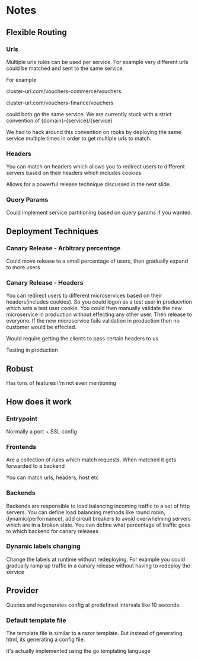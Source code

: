 
# Notes

## Flexible Routing

### Urls
Multiple urls rules can be used per service. For example very different
urls could be matched and sent to the same service.

For example

cluster-url.com/vouchers-commerce/vouchers

cluster-url.com/vouchers-finance/vouchers

could both go the same service. We are currently stuck with a strict
convention of  {domain}-{service}/{service}

We had to hack around this convention on rooks by deploying the same 
service multiple times in order to get multiple urls to match.

### Headers 
You can match on headers which allows you to redirect users to
different servers based on their headers which includes cookies.

Allows for a powerful release technique discussed in the next slide.

### Query Params
Could implement service partitioning based on query params if you wanted.

## Deployment Techniques

### Canary Release - Arbitrary percentage
Could move release to a small percentage of users, then gradually
expand to more users

### Canary Release - Headers
You can redirect users to different microservices based on their headers(includes cookies).
So you could logon as a test user in producvtion which sets a test user cookie. You could then
manually validate the new microservice in production without effecting any other user.
Then release to everyone. If the new microservice fails validation in production then
no customer would be effected.

Would require getting the clients to pass certain
headers to us

Testing in production 

## Robust
Has tons of features i'm not even mentioning

## How does it work

### Entrypoint 
Normally a port + SSL config

### Frontends
Are a collection of rules which match requests. When matched it gets forwarded
to a backend

You can match urls, headers, host etc

### Backends
Backends are responsible to load balancing incoming traffic to a set of
http servers. You can define load balancing methods like round robin, 
dynamic(performance), add circuit breakers to avoid overwhelming servers which 
are in a broken state. You can define what percentage of traffic goes to which
backend for canary releases

### Dynamic labels changing
Change the labels at runtime without redeploying. For example
you could gradually ramp up traffic in a canary release without having
to redeploy the service

## Provider 
Queries and regenerates config at predefined intervals like 10 seconds.

### Default template file
The template file is similar to a razor template. But instead of generating
html, its generating a config file. 

It's actually implemented using the go templating language

